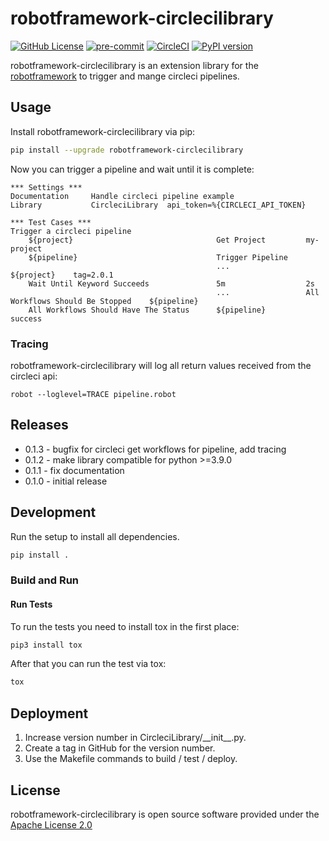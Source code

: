 
# robotframework-circlecilibrary

[![GitHub License](https://img.shields.io/badge/license-Apache--2-lightgrey.svg)](https://github.com/trustedshops-public/robotframework-circlecilibrary/blob/main/LICENSE)
[![pre-commit](https://img.shields.io/badge/%E2%9A%93%20%20pre--commit-enabled-success)](https://pre-commit.com/)
[![CircleCI](https://circleci.com/gh/trustedshops-public/robotframework-circlecilibrary/tree/main.svg?style=shield)](https://circleci.com/gh/trustedshops-public/robotframework-circlecilibrary/tree/main)
[![PyPI version](https://badge.fury.io/py/robotframework-circlecilibrary.svg)](https://pypi.org/project/robotframework-circlecilibrary)

robotframework-circlecilibrary is an extension library for the [robotframework](https://robotframework.org/)
to trigger and mange circleci pipelines.

## Usage

Install robotframework-circlecilibrary via pip:

```sh
pip install --upgrade robotframework-circlecilibrary
```

Now you can trigger a pipeline and wait until it is complete:

```robotframework
*** Settings ***
Documentation     Handle circleci pipeline example
Library           CircleciLibrary  api_token=%{CIRCLECI_API_TOKEN}

*** Test Cases ***
Trigger a circleci pipeline
    ${project}                                Get Project         my-project
    ${pipeline}                               Trigger Pipeline
                                              ...                 ${project}    tag=2.0.1
    Wait Until Keyword Succeeds               5m                  2s
                                              ...                 All Workflows Should Be Stopped    ${pipeline}
    All Workflows Should Have The Status      ${pipeline}         success
```

### Tracing

robotframework-circlecilibrary will log all return values received from the circleci api:

    robot --loglevel=TRACE pipeline.robot

## Releases

* 0.1.3 - bugfix for circleci get workflows for pipeline, add tracing
* 0.1.2 - make library compatible for python >=3.9.0
* 0.1.1 - fix documentation
* 0.1.0 - initial release

## Development

Run the setup to install all dependencies.
```sh
pip install .
```


### Build and Run

#### Run Tests

To run the tests you need to install tox in the first place:

```sh
pip3 install tox
```

After that you can run the test via tox:

```sh
tox
```

## Deployment

1. Increase version number in CircleciLibrary/\_\_init\_\_.py.
2. Create a tag in GitHub for the version number.
3. Use the Makefile commands to build / test / deploy.


## License

robotframework-circlecilibrary is open source software provided under the [Apache License
2.0](http://apache.org/licenses/LICENSE-2.0)
